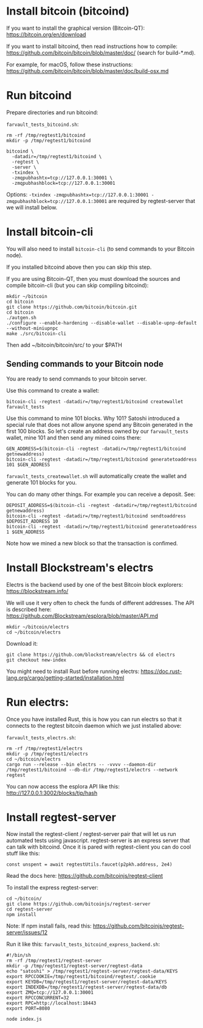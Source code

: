 # Install bitcoin (bitcoind)

If you want to install the graphical version (Bitcoin-QT): https://bitcoin.org/en/download

If you want to install bitcoind, then read instructions how to compile: https://github.com/bitcoin/bitcoin/blob/master/doc/ (search for build-\*.md).

For example, for macOS, follow these instructions: https://github.com/bitcoin/bitcoin/blob/master/doc/build-osx.md

# Run bitcoind

Prepare directories and run bitcoind:

`farvault_tests_bitcoind.sh`:
```
rm -rf /tmp/regtest1/bitcoind
mkdir -p /tmp/regtest1/bitcoind

bitcoind \
  -datadir=/tmp/regtest1/bitcoind \
  -regtest \
  -server \
  -txindex \
  -zmqpubhashtx=tcp://127.0.0.1:30001 \
  -zmqpubhashblock=tcp://127.0.0.1:30001

```
Options: `-txindex -zmqpubhashtx=tcp://127.0.0.1:30001 -zmqpubhashblock=tcp://127.0.0.1:30001` are required by regtest-server that we will install below.

# Install bitcoin-cli
You will also need to install `bitcoin-cli` (to send commands to your Bitcoin node).

If you installed bitcoind above then you can skip this step.

If you are using Bitcoin-QT, then you must download the sources and compile bitcoin-cli (but you can skip compiling bitcoind):
```
mkdir ~/bitcoin
cd bitcoin
git clone https://github.com/bitcoin/bitcoin.git
cd bitcoin
./autgen.sh
./configure --enable-hardening --disable-wallet --disable-upnp-default --without-miniupnpc
make ./src/bitcoin-cli
```
Then add ~/bitcoin/bitcoin/src/ to your $PATH

## Sending commands to your Bitcoin node

You are ready to send commands to your bitcoin server.

Use this command to create a wallet:
```
bitcoin-cli -regtest -datadir=/tmp/regtest1/bitcoind createwallet farvault_tests
```

Use this command to mine 101 blocks. Why 101? Satoshi introduced a special rule that does not allow anyone spend any Bitcoin generated in the first 100 blocks. So let's create an address owned by our `farvault_tests` wallet, mine 101 and then send any mined coins there:
```
GEN_ADDRESS=$(bitcoin-cli -regtest -datadir=/tmp/regtest1/bitcoind getnewaddress)
bitcoin-cli -regtest -datadir=/tmp/regtest1/bitcoind generatetoaddress 101 $GEN_ADDRESS
```

`farvault_tests_createwallet.sh` will automatically create the wallet and generate 101 blocks for you.

You can do many other things. For example you can receive a deposit. See:
```
DEPOSIT_ADDRESS=$(bitcoin-cli -regtest -datadir=/tmp/regtest1/bitcoind getnewaddress)
bitcoin-cli -regtest -datadir=/tmp/regtest1/bitcoind sendtoaddress $DEPOSIT_ADDRESS 10
bitcoin-cli -regtest -datadir=/tmp/regtest1/bitcoind generatetoaddress 1 $GEN_ADDRESS
```
Note how we mined a new block so that the transaction is confimed.

# Install Blockstream's electrs
Electrs is the backend used by one of the best Bitcoin block explorers: https://blockstream.info/

We will use it very often to check the funds of different addresses. The API is described here: https://github.com/Blockstream/esplora/blob/master/API.md

```
mkdir ~/bitcoin/electrs
cd ~/bitcoin/electrs
```
Download it:
```
git clone https://github.com/blockstream/electrs && cd electrs
git checkout new-index
```

You might need to install Rust before running electrs: https://doc.rust-lang.org/cargo/getting-started/installation.html

# Run electrs:
Once you have installed Rust, this is how you can run electrs so that it connects to the regtest bitcoin daemon which we just installed above:


`farvault_tests_electrs.sh`:
```
rm -rf /tmp/regtest1/electrs
mkdir -p /tmp/regtest1/electrs
cd ~/bitcoin/electrs
cargo run --release --bin electrs -- -vvvv --daemon-dir /tmp/regtest1/bitcoind --db-dir /tmp/regtest1/electrs --network regtest
```

You can now access the esplora API like this: http://127.0.0.1:3002/blocks/tip/hash

# Install regtest-server

Now install the regtest-client / regtest-server pair that will let us run automated tests using javascript.
regtest-server is an express server that can talk with bitcoind. Once it is pared with regtest-client you can do cool stuff like this:

```
const unspent = await regtestUtils.faucet(p2pkh.address, 2e4)
```
Read the docs here: https://github.com/bitcoinjs/regtest-client

To install the express regtest-server:
```
cd ~/bitcoin/
git clone https://github.com/bitcoinjs/regtest-server
cd regtest-server
npm install
```
Note: If npm install fails, read this: https://github.com/bitcoinjs/regtest-server/issues/12

Run it like this:
`farvault_tests_bitcoind_express_backend.sh`:
```
#!/bin/sh
rm -rf /tmp/regtest1/regtest-server
mkdir -p /tmp/regtest1/regtest-server/regtest-data
echo "satoshi" > /tmp/regtest1/regtest-server/regtest-data/KEYS
export RPCCOOKIE=/tmp/regtest1/bitcoind/regtest/.cookie
export KEYDB=/tmp/regtest1/regtest-server/regtest-data/KEYS
export INDEXDB=/tmp/regtest1/regtest-server/regtest-data/db
export ZMQ=tcp://127.0.0.1:30001
export RPCCONCURRENT=32
export RPC=http://localhost:18443
export PORT=8080

node index.js
```
